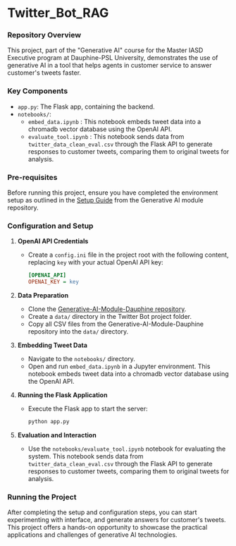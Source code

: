 # Twitter_Bot_RAG
### Repository Overview
This project, part of the "Generative AI" course for the Master IASD Executive program at Dauphine-PSL University, demonstrates the use of generative AI in a tool that helps agents in customer service to answer customer's tweets faster.

### Key Components
- `app.py`: The Flask app, containing the backend.
- `notebooks/`:
    - `embed_data.ipynb` : This notebook embeds tweet data into a chromadb vector database using the OpenAI API.
    - `evaluate_tool.ipynb` : This notebook sends data from `twitter_data_clean_eval.csv` through the Flask API to generate responses to customer tweets, comparing them to original tweets for analysis.

### Pre-requisites
Before running this project, ensure you have completed the environment setup as outlined in the [Setup Guide](https://github.com/End2EndAI/Generative-AI-Module-Dauphine/blob/main/resources/Guide_Setup_Environment.md) from the Generative AI module repository.

### Configuration and Setup
1. **OpenAI API Credentials**
   - Create a `config.ini` file in the project root with the following content, replacing `key` with your actual OpenAI API key:
     ```ini
     [OPENAI_API]
     OPENAI_KEY = key
     ```

2. **Data Preparation**
   - Clone the [Generative-AI-Module-Dauphine repository](https://github.com/End2EndAI/Generative-AI-Module-Dauphine).
   - Create a `data/` directory in the Twitter Bot project folder.
   - Copy all CSV files from the Generative-AI-Module-Dauphine repository into the `data/` directory.

3. **Embedding Tweet Data**
   - Navigate to the `notebooks/` directory.
   - Open and run `embed_data.ipynb` in a Jupyter environment. This notebook embeds tweet data into a chromadb vector database using the OpenAI API.

4. **Running the Flask Application**
   - Execute the Flask app to start the server:
     ```sh
     python app.py
     ```

5. **Evaluation and Interaction**
   - Use the `notebooks/evaluate_tool.ipynb` notebook for evaluating the system. This notebook sends data from `twitter_data_clean_eval.csv` through the Flask API to generate responses to customer tweets, comparing them to original tweets for analysis.

### Running the Project
After completing the setup and configuration steps, you can start experimenting with interface, and generate answers for customer's tweets.
This project offers a hands-on opportunity to showcase the practical applications and challenges of generative AI technologies.